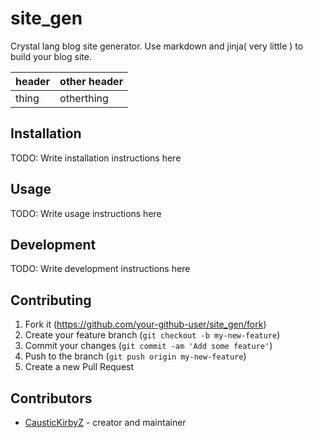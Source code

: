 # site_gen

Crystal lang blog site generator. Use markdown and jinja( very little ) to build your blog site. 





| header | other header |
|---|---|
|thing | otherthing|

## Installation

TODO: Write installation instructions here

## Usage

TODO: Write usage instructions here

## Development

TODO: Write development instructions here

## Contributing

1. Fork it (<https://github.com/your-github-user/site_gen/fork>)
2. Create your feature branch (`git checkout -b my-new-feature`)
3. Commit your changes (`git commit -am 'Add some feature'`)
4. Push to the branch (`git push origin my-new-feature`)
5. Create a new Pull Request

## Contributors

- [CausticKirbyZ](https://github.com/your-github-user) - creator and maintainer
